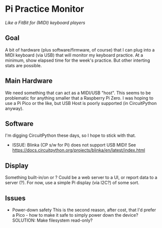 # Pi Practice Monitor
*Like a FitBit for (MIDI) keyboard players*

## Goal
A bit of hardware (plus software/firmware, of course) that I can plug into a
MIDI keyboard (via USB) that will monitor my keyboard practice. At a minimum, show
elapsed time for the week's practice. But other interting stats are possible.

## Main Hardware
We need something that can act as a MIDI/USB "host". This seems to be problematic
for anything smaller that a Raspberry Pi Zero. I was hoping to use a Pi Pico or the like,
but USB Host is poorly supported (in CircuitPython anyway).

## Software
I'm digging CircuitPython these days, so I hope to stick with that.
* ISSUE: Blinka (CP s/w for Pi) does not support USB MIDI! See https://docs.circuitpython.org/projects/blinka/en/latest/index.html

## Display
Something built-in/on or ? Could be a web server to a UI, or report data to a server (?).
For now, use a simple Pi display (via I2C?) of some sort.

## Issues
* Power-down safety
 This is the second reason, after cost, that I'd prefer a Pico - how to make it safe to 
 simply power down the device? SOLUTION: Make filesystem read-only?

